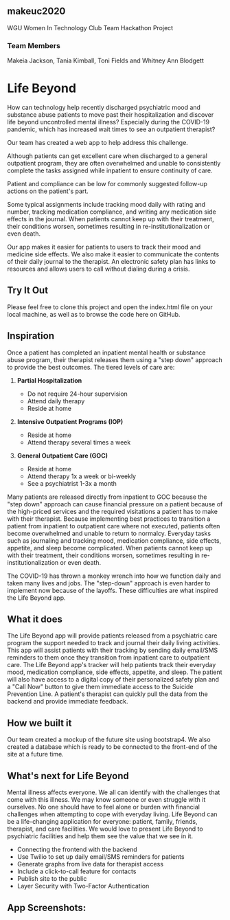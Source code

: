 ## makeuc2020
WGU Women In Technology Club Team Hackathon Project  

### Team Members
Makeia Jackson, Tania Kimball, Toni Fields and Whitney Ann Blodgett

# Life Beyond
  
How can technology help recently discharged psychiatric mood and substance abuse patients to move past their hospitalization and discover life beyond uncontrolled mental illness?  Especially during the COVID-19 pandemic, which has increased wait times to see an outpatient therapist?

Our team has created a web app to help address this challenge.

Although patients can get excellent care when discharged to a  general outpatient program, they are often overwhelmed and unable to consistently complete the tasks assigned while inpatient to ensure continuity of care.  

Patient and compliance can be low for commonly suggested follow-up actions on the patient's part.  

Some typical assignments include tracking mood daily with rating and number, tracking medication compliance, and writing any medication side effects in the journal.  When patients cannot keep up with their treatment, their conditions worsen, sometimes resulting in re-institutionalization or even death. 

Our app makes it easier for patients to users to track their mood and medicine side effects. We also make it easier to communicate the contents of their daily journal to the therapist. An electronic safety plan has links to resources and allows users to call without dialing during a crisis. 

## Try It Out

Please feel free to clone this project and open the index.html file on your local machine, as well as to browse the code here on GitHub.

## Inspiration

Once a patient has completed an inpatient mental health or substance abuse program, their therapist releases them using a "step down" approach to provide the best outcomes. The tiered levels of care are: 

1) **Partial Hospitalization** 
      <ul>
      <li>Do not require 24-hour supervision</li>
      <li>Attend daily therapy</li>
      <li>Reside at home</li>
     </ul>

2) **Intensive Outpatient Programs (IOP)** 
      <ul>
      <li>Reside at home</li>
      <li>Attend therapy several times a week</li>
     </ul>

3) **General Outpatient Care (GOC)** 
      <ul>
      <li>Reside at home</li>
      <li>Attend therapy 1x a week or bi-weekly</li>
      <li>See a psychiatrist 1-3x a month</li>
     </ul>

Many patients are released directly from inpatient to GOC because the  "step down" approach can cause financial pressure on a patient because of the high-priced services and the required visitations a patient has to make with their therapist. Because implementing best practices to transition a patient from inpatient to outpatient care where not executed, patients often become overwhelmed and unable to return to normalcy. Everyday tasks such as journaling and tracking mood, medication compliance, side effects, appetite, and sleep become complicated. When patients cannot keep up with their treatment, their conditions worsen, sometimes resulting in re-institutionalization or even death.

The COVID-19 has thrown a monkey wrench into how we function daily and taken many lives and jobs. The "step-down" approach is even harder to implement now because of the layoffs. These difficulties are what inspired the Life Beyond app. 

## What it does

The Life Beyond app will provide patients released from a psychiatric care program the support needed to track and journal their daily living activities. This app will assist patients with their tracking by sending daily email/SMS reminders to them once they transition from inpatient care to outpatient care. The Life Beyond app's tracker will help patients track their everyday mood, medication compliance, side effects, appetite, and sleep. The patient will also have access to a digital copy of their personalized safety plan and a "Call Now" button to give them immediate access to the Suicide Prevention Line. A patient's therapist can quickly pull the data from the backend and provide immediate feedback. 

## How we built it

Our team created a mockup of the future site using bootstrap4.  We also created a database which is ready to be connected to the front-end of the site at a future time.

## What's next for Life Beyond

Mental illness affects everyone. We all can identify with the challenges that come with this illness. We may know someone or even struggle with it ourselves. No one should have to feel alone or burden with financial challenges when attempting to cope with everyday living. Life Beyond can be a life-changing application for everyone: patient, family, friends, therapist, and care facilities. We would love to present Life Beyond to psychiatric facilities and help them see the value that we see in it.   
<ul>
      <li>Connecting the frontend with the backend</li>
      <li>Use Twilio to set up daily email/SMS reminders for patients</li>
      <li>Generate graphs from live data for therapist access</li>
      <li>Include a click-to-call feature for contacts</li>
      <li>Publish site to the public</li>
      <li>Layer Security with Two-Factor Authentication</li>
     </ul>

## App Screenshots: 
